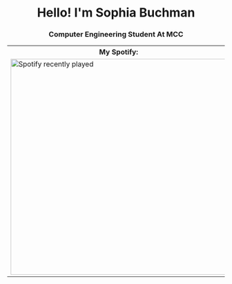 <h1 align="center">Hello! I'm Sophia Buchman</h1>
<h3 align="center">Computer Engineering Student At MCC</h3>

<table>
  <tr>
    <th>My Spotify:</th>
    <th>Contact</th>
  </tr>
  <tr>
    <td>
      <img src="https://spotify-recently-played-readme.vercel.app/api?user=31n75zap74pmloq7pdfhnkqizocm&width=500" alt="Spotify recently played" width="500">
    </td>
    <td>Maria Anders</td>
  </tr>
</table>
